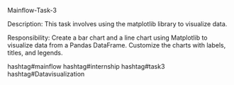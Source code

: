 Mainflow-Task-3

Description: 
This task involves using the matplotlib 
library to visualize data. 

Responsibility: 
Create a bar chart and a line chart using Matplotlib to visualize data from a Pandas DataFrame. Customize the charts with labels, titles, and legends.

hashtag#mainflow hashtag#internship hashtag#task3 hashtag#Datavisualization
